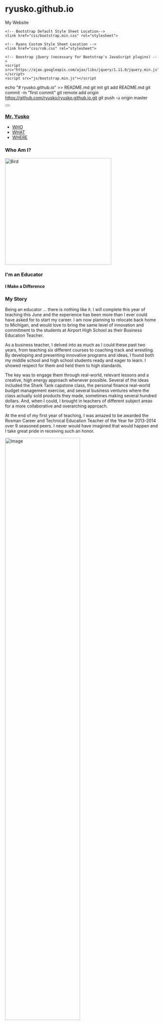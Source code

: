 # ryusko.github.io
My Website 
<!DOCTYPE html>
<html lang="en">
  <head>
    <meta charset="utf-8">
    <meta http-equiv="X-UA-Compatible" content="IE=edge">
    <meta name="viewport" content="width=device-width, initial-scale=1">
    <title>Ryans Bootstrap Template</title>
 
    <!-- Bootstrap Default Style Sheet Location-->
    <link href="css/bootstrap.min.css" rel="stylesheet">

	<!-- Ryans Custom Style Sheet Location -->
	<link href="css/rob.css" rel="stylesheet">
	
	<!-- Boostrap jQuery (necessary for Bootstrap's JavaScript plugins) -->
    <script src="https://ajax.googleapis.com/ajax/libs/jquery/1.11.0/jquery.min.js"></script>
	<script src="js/bootstrap.min.js"></script

echo "# ryusko.github.io" >> README.md
git init
git add README.md
git commit -m "first commit"
git remote add origin https://github.com/ryusko/ryusko.github.io.git
git push -u origin master
	
	
  </head>
  <body>
  
  <!-- Navbar -->
<nav class="navbar navbar-default">
  <div class="container">
    <div class="navbar-header">
      <button type="button" class="navbar-toggle" data-toggle="collapse" data-target="#myNavbar">
        <span class="icon-bar"></span>
        <span class="icon-bar"></span>
        <span class="icon-bar"></span>                        
      </button>
      <a class="navbar-brand" href="#"><h3>Mr. Yusko</h3></a>
    </div>
    <div class="collapse navbar-collapse" id="myNavbar">
      <ul class="nav navbar-nav navbar-right">
        <li><a href="#">WHO</a></li>
        <li><a href="#">WHAT</a></li>
        <li><a href="#">WHERE</a></li>
      </ul>
    </div>
  </div>
</nav>

<!-- First Container -->
<div class="container-fluid bg-1 text-center">
  <h3 class="margin">Who Am I?</h3>
  <img src="yusko1.png" class="img-responsive img-circle margin" style="display:inline" alt="Bird" width="350" height="350">
  <h3>I'm an Educator</h3>
  <h4>I Make a Difference</h4>
</div>

<!-- Second Container -->
<div class="container-fluid bg-2 text-center">
  <h3 class="margin">My Story</h3>
  <p>Being an educator … there is nothing like it. I will complete this year of teaching this June and the experience has been more than I ever could have asked for to start my career. I am now planning to relocate back home to Michigan, and would love to bring the same level of innovation and commitment to the students at Airport High School as their Business Education Teacher.

As a business teacher, I delved into as much as I could these past two years, from teaching six different courses to coaching track and wrestling. By developing and presenting innovative programs and ideas, I found both my middle school and high school students ready and eager to learn. I showed respect for them and held them to high standards. 

The key was to engage them through real-world, relevant lessons and a creative, high energy approach whenever possible. Several of the ideas included the Shark Tank capstone class, the personal finance real-world budget management exercise, and several business ventures where the class actually sold products they made, sometimes making several hundred dollars. And, when I could, I brought in teachers of different subject areas for a more collaborative and overarching approach.

At the end of my first year of teaching, I was amazed to be awarded the Rosman Career and Technical Education Teacher of the Year for 2013-2014 over 9 seasoned peers. I never would have imagined that would happen and I take great pride in receiving such an honor.
 </p>
 <div class="container-fluid">
  <div class="row">
  <div class="col-md-6"><img src="mountain.png" class="img-responsive margin" style="width:70%" style="height:80%" align="center" alt="Image"></div>
  
  
  <div class="col-md-6"><img src="table.png" class="img-responsive margin" style="width:100%" align="center" alt="Image"></div>
</div>
  
</div>





<!-- Third Container (Grid) -->
<div class="container-fluid bg-3 text-center">   
 <div class="container">
  <div class="well well-sm"><h1>Mr.Yusko's Teaching Highlights!!</h1></div>
  <br><br>
  <div class="row">
    <div class="col-sm-4">
	<h1>Wrestling Coach</h1>
      <p>The wrestling programs that I have been involved in provided me the opportunity to be involved with a branch of students that I didn't get to interact with in the classroom.  The team was made up of a group of hard workers who are dedicated to being successful.  During my time as a wrestling coach I have passed on my skills by leading by example.  I preach leadership, mental toughness, and most importantly never giving up on goals that my wrestlers set for themselves. </p>
      <img src="yusko4.png" class="img-responsive margin" style="width:100%" alt="Image">
    </div>
    <div class="col-sm-4"> 
	<h1>Teacher of the Year</h1>
      <p>During my first year at Rosman High School / Middle School my hard work and dedication resulted in  being awarded the Career & Technical Education Teacher of the Year.</p>
	  <br>
	  <br>
	  <br>
	  <br>
      <img src="toy.png" class="img-responsive margin" style="width:100%" alt="Image">
    </div>
    <div class="col-sm-4"> 
	<h1>Exciting Projects!</h1>
      <p>Rosman High School is extremely fortunate to have the only FDA certified kitchen located in a high school in the United States.  During the foods class the students make their own salad dressing which they sell at local stores in the area. On selling day the students were able to use their knowledge to sell over $400 dollars worth of salad dressing in four hours, all while learning valuable marketing, speaking, and life skills in process.   </p>
      <img src="yusko5.png" class="img-responsive margin" style="width:100%" alt="Image">
    </div>
  </div>
</div>
</div>

<!-- Footer -->
<footer class="container-fluid bg-4 text-center">
  <p>Go Mr. Yusko!!!</p> 
</footer>

</body>
</html>
